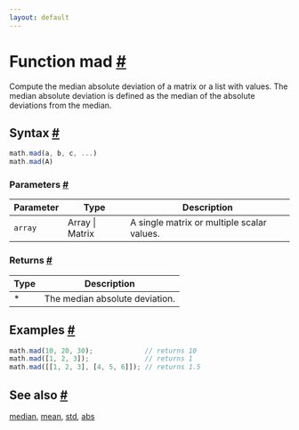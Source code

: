 ```yaml
---
layout: default
---
```


<!-- Note: This file is automatically generated from source code comments. Changes made in this file will be overridden. -->

<h1 id="function-mad">Function mad <a href="#function-mad" title="Permalink">#</a></h1>

Compute the median absolute deviation of a matrix or a list with values.
The median absolute deviation is defined as the median of the absolute
deviations from the median.


<h2 id="syntax">Syntax <a href="#syntax" title="Permalink">#</a></h2>

```js
math.mad(a, b, c, ...)
math.mad(A)
```

<h3 id="parameters">Parameters <a href="#parameters" title="Permalink">#</a></h3>

Parameter | Type | Description
--------- | ---- | -----------
`array` | Array &#124; Matrix |  A single matrix or multiple scalar values.

<h3 id="returns">Returns <a href="#returns" title="Permalink">#</a></h3>

Type | Description
---- | -----------
* | The median absolute deviation.


<h2 id="examples">Examples <a href="#examples" title="Permalink">#</a></h2>

```js
math.mad(10, 20, 30);             // returns 10
math.mad([1, 2, 3]);              // returns 1
math.mad([[1, 2, 3], [4, 5, 6]]); // returns 1.5
```


<h2 id="see-also">See also <a href="#see-also" title="Permalink">#</a></h2>

[median](median.html),
[mean](mean.html),
[std](std.html),
[abs](abs.html)
